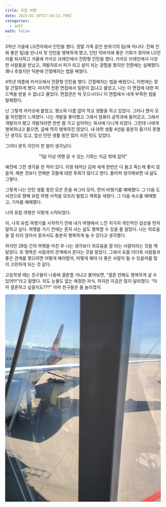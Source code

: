 ```yaml
---
title: 유럽 여행
date: 2023-01-30T17:16:11.799Z
categories:
  - JUST
math: false
---
```

3학년 가을에 LG전자에서 인턴을 했다. 정말 가족 같은 분위기의 팀(욕 아니다. 진짜 진짜 좋은 팀)을 만나서 첫 인턴을 행복하게 했고, 인턴 막바지에 좋은 기회가 찾아와 LG전자를 퇴사하고 겨울에 카카오 브레인에서 전환형 인턴을 했다. 카카오 브레인에서 다양한 사람들을 만났고, 개발자로서 피가 되고 살이 되는 경험을 했지만 전환에는 실패했다. 꽤나 추웠지만 덕분에 간절해지는 법을 배웠다.

4학년 여름에 카카오에서 전환형 인턴을 했다. 간절해지는 법을 배웠으니, 이번에는 정말 간절하게 했다. 마지막 전환 면접에서 질문이 없냐고 물었고, 나는 이 면접에 대한 피드백을 받을 수 없냐고 물었다. 면접관은 씩 웃으시더니 이 면접에서 내게 부족한 점을 말해줬다.

난 그렇게 카카오에 붙었고, 평소와 다름 없이 학교 생활을 하고 있었다. 그러나 왠지 모를 허전함이 느껴졌다. 나는 개발을 좋아했고 그래서 컴퓨터 공학과에 들어갔고, 그래서 개발자가 됐고 개발자라면 한번 쯤 가고 싶어하는 회사에 다니게 되었다. 그런데 나에게 행복하냐고 물으면, 글쎄 딱히 행복하진 않았다. 내 대학 생활 4년을 충분히 즐기지 못했단 생각도 있고, 앞선 인턴 생활 동안 많이 지친 탓도 있었다.

그러다 문득 지인이 한 말이 생각났다.

<center>"1달 이상 여행 갈 수 있는 기회는 지금 밖에 없어”</center>

예전에 그런 생각을 한 적이 있다. 이왕 태어난 김에 세계 한번은 다 돌고 죽는게 좋지 않을까. 해본 것보다 안해본 것들에 대한 후회가 많다고 한다. 돌이켜 생각해보면 내 삶도 그렇다.

그렇게 나는 인턴 생활 동안 모은 돈을 싸그리 모아, 먼저 비행기를 예매했다. 그 다음 도서관으로 향해 유럽 여행 서적을 모조리 빌렸고 계획을 세웠다. 그 다음 숙소를 예매했고, 기차를 예매했다.

나의 유럽 여행은 이렇게 시작되었다.

아, 나의 유럽 여행기를 시작하기 전에 내가 여행에서 느낀 지극히 개인적인 감상을 먼저 말하고 싶다. 여행을 가기 전에는 혼자 사는 삶도 행복할 수 있을 줄 알았다. 나는 외로움을 잘 타지 않아서 혼자서도 충분히 행복하게 놀 수 있다고 생각했다.

하지만 28일 간의 여행을 마친 후 나는 생각보다 외로움을 잘 타는 사람이라는 것을 깨달았다. 또 행복은 사람과의 관계에서 온다는 것을 알았다. 그래서 요즘 더더욱 사람들과 좋은 관계를 맺으려면 어떻게 해야할까, 어떻게 해야 더 좋은 사람이 될 수 있을까를 많이 고민하게 되는 것 같다.

고등학생 때는 친구들이 나중에 결혼할 거냐고 물어보면, “결혼 안해도 행복하게 살 수 있어!!!”라고 말했다. 피도 눈물도 없는 매정한 자식. 하지만 지금은 많이 달라졌다. “아마 결혼하고 싶을지도???” 아마 친구들은 좀 놀라겠지.

![](/assets/img/uploads/kakaotalk_photo_2023-01-31-02-21-51-002.jpeg)